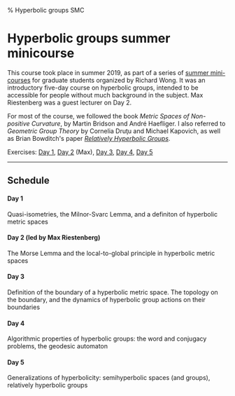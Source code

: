 % Hyperbolic groups SMC

Hyperbolic groups summer minicourse
===================================

This course took place in summer 2019, as part of a series of [summer mini-courses](https://web.ma.utexas.edu/users/richard.wong/Minicourses.html) for graduate students organized by Richard Wong. It was an introductory five-day course on hyperbolic groups, intended to be accessible for people without much background in the subject. Max Riestenberg was a guest lecturer on Day 2.

For most of the course, we followed the book _Metric Spaces of Non-positive Curvature_, by Martin Bridson and André Haefliger. I also referred to _Geometric Group Theory_ by Cornelia Druţu and Michael Kapovich, as well as Brian Bowditch's paper [_Relatively Hyperbolic Groups_](https://homepages.warwick.ac.uk/~masgak/papers/bhb-relhyp.pdf).

Exercises: [Day 1](teaching/exercises_day1.pdf), [Day 2](teaching/exercises_day2.pdf) (Max), [Day 3](teaching/exercises_day3.pdf), [Day 4](teaching/exercises_day4.pdf), [Day 5](teaching/exercises_day5.pdf)

--------------------------------------------

## Schedule

#### Day 1

Quasi-isometries, the Milnor-Svarc Lemma, and a definiton of hyperbolic metric spaces

#### Day 2 (led by Max Riestenberg)

The Morse Lemma and the local-to-global principle in hyperbolic metric spaces

#### Day 3

Definition of the boundary of a hyperbolic metric space. The topology on the boundary, and the dynamics of hyperbolic group actions on their boundaries

#### Day 4

Algorithmic properties of hyperbolic groups: the word and conjugacy problems, the geodesic automaton

#### Day 5

Generalizations of hyperbolicity: semihyperbolic spaces (and groups), relatively hyperbolic groups